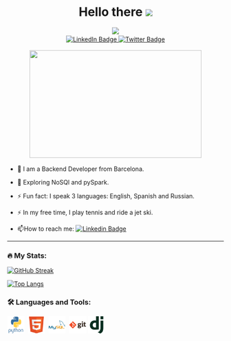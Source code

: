 

<!--
**seregatipich/seregatipich** is a ✨ _special_ ✨ repository because its `README.md` (this file) appears on your GitHub profile.

Here are some ideas to get you started:

- 🔭 I’m currently working on ...
- 🌱 I’m currently learning ...
- 👯 I’m looking to collaborate on ...
- 🤔 I’m looking for help with ...
- 💬 Ask me about ...
- 📫 How to reach me: ...
- 😄 Pronouns: ...
- ⚡ Fun fact: ...
-->
<h1 align="center">
  Hello there
  <img src="https://media.giphy.com/media/hvRJCLFzcasrR4ia7z/giphy.gif" width="30px"/>
</h1>
<div id="header" align="center">
  <img src="https://media.giphy.com/media/M9gbBd9nbDrOTu1Mqx/giphy.gif" width="100"/>
</div>
<div id="badges" align="center">
  <a href="https://www.linkedin.com/in/sergei-poluektov/">
    <img src="https://img.shields.io/badge/LinkedIn-blue?style=for-the-badge&logo=linkedin&logoColor=white" alt="LinkedIn Badge"/>
  </a>
  <a href="https://twitter.com/sergipol99">
    <img src="https://img.shields.io/badge/Twitter-blue?style=for-the-badge&logo=twitter&logoColor=white" alt="Twitter Badge"/>
  </a>
</div>
<div align="center">
  <img src="https://komarev.com/ghpvc/?username=seregatipich&style=flat-square&color=blue" alt=""/>
</div>
<div align="center">
  <img src="https://media1.giphy.com/media/scZPhLqaVOM1qG4lT9/giphy.gif" width="400" height="250"/>
</div>

- :speedboat: I am a Backend Developer from Barcelona. 

- 🔭 Exploring NoSQl and pySpark.

- ⚡ Fun fact: I speak 3 languages: English, Spanish and Russian.

- :zap: In my free time, I play tennis and ride a jet ski.
 
- :mailbox:How to reach me: [![Linkedin Badge](https://img.shields.io/badge/-Linkedin-blue?style=flat&logo=Linkedin&logoColor=white)](https://www.linkedin.com/in/sergei-poluektov/)

---
### :fire: My Stats:

[![GitHub Streak](http://github-readme-streak-stats.herokuapp.com?user=seregatipich&theme=dark&background=000000)](https://git.io/streak-stats)

[![Top Langs](https://github-readme-stats.vercel.app/api/top-langs/?username=seregatipich&layout=compact&theme=vision-friendly-dark)](https://github.com/anuraghazra/github-readme-stats)

### :hammer_and_wrench: Languages and Tools:
<div>
  <img src="https://github.com/devicons/devicon/blob/master/icons/python/python-original-wordmark.svg" title="Python" alt="Python" width="40" height="40"/>&nbsp;
  <img src="https://github.com/devicons/devicon/blob/master/icons/html5/html5-original.svg" title="HTML5" alt="HTML" width="40" height="40"/>&nbsp;
  <img src="https://github.com/devicons/devicon/blob/master/icons/mysql/mysql-original-wordmark.svg" title="MySQL"  alt="MySQL" width="40" height="40"/>&nbsp;
  <img src="https://github.com/devicons/devicon/blob/master/icons/git/git-original-wordmark.svg" title="Git" **alt="Git" width="40" height="40"/>
  <img src="https://github.com/devicons/devicon/blob/b7a4cc6c8248538da219c03d704d9c2a190c4509/icons/django/django-plain.svg" title="Django" **alt="Django" width="40" height="40"/>
</div>
